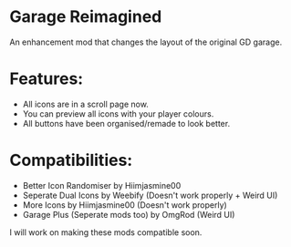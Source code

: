 # Garage Reimagined

An enhancement mod that changes the layout of the original GD garage.

# Features:
- All icons are in a scroll page now.
- You can preview all icons with your player colours.
- All buttons have been organised/remade to look better.

# Compatibilities:
- <cg>Better Icon Randomiser</c> by Hiimjasmine00
- <cr>Seperate Dual Icons</c> by Weebify (Doesn't work properly + Weird UI)
- <cr>More Icons</c> by Hiimjasmine00 (Doesn't work properly)
- <cr>Garage Plus (Seperate mods too)</c> by OmgRod (Weird UI)

I will work on making these mods compatible soon.